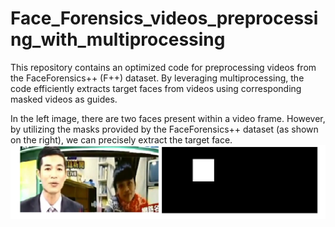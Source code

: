 # Face_Forensics_videos_preprocessing_with_multiprocessing
This repository contains an optimized code for preprocessing videos from the FaceForensics++ (F++) dataset. By leveraging multiprocessing, the code efficiently extracts target faces from videos using corresponding masked videos as guides.

In the left image, there are two faces present within a video frame. However, by utilizing the masks provided by the FaceForensics++ dataset (as shown on the right), we can precisely extract the target face.
![unmasked_frame_vs_masked_frame](https://github.com/noureldinalaa/Face_Forensics_videos_preprocessing_with_multiprocessing/blob/main/mask_vs_unmasked.PNG)
